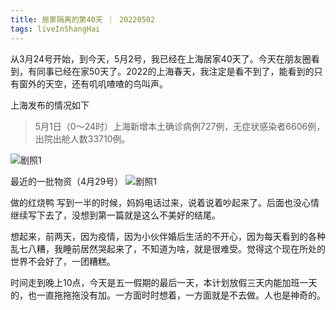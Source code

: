 ```yaml
---
title: 居家隔离的第40天 ｜ 20220502
tags: liveInShangHai
---
```


从3月24号开始，到今天，5月2号，我已经在上海居家40天了。今天在朋友圈看到，有同事已经在家50天了。2022的上海春天，我注定是看不到了，能看到的只有窗外的天空，还有叽叽喳喳的鸟叫声。

上海发布的情况如下
>5月1日（0～24时）上海新增本土确诊病例727例，无症状感染者6606例，出院出舱人数33710例。

![剧照1](https://mikanup.github.io/assets/media/20220502_liveInShangHai_01.jpeg "剧照1")

最近的一批物资（4月29号）
![剧照1](https://mikanup.github.io/assets/media/20220502_liveInShangHai_02.jpeg "剧照1")

做的红烧鸭
写到一半的时候，妈妈电话过来，说着说着吵起来了。后面也没心情继续写下去了，没想到第一篇就是这么不美好的结尾。

想起来，前两天，因为疫情，因为小伙伴婚后生活的不开心，因为每天看到的各种乱七八糟，我睡前居然哭起来了，不知道为啥，就是很难受。觉得这个现在所处的世界不会好了，一团糟糕。

时间走到晚上10点，今天是五一假期的最后一天，本计划放假三天内能加班一天的，也一直拖拖拖没有加。一方面时时想着，一方面就是不去做。人也是神奇的。
